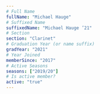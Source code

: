 ```yaml
---
# Full Name
fullName: "Michael Hauge"
# Suffixed Name
suffixedName: "Michael Hauge ’21"
# Section
section: "Clarinet"
# Graduation Year (or name suffix)
gradYear: "2021"
# Year Joined
memberSince: "2017"
# Active Seasons
seasons: ["2019/20"]
# Is active member?
active: "true"
---
```


